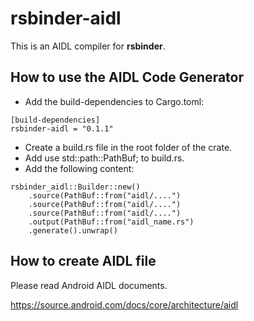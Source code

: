 # rsbinder-aidl
This is an AIDL compiler for **rsbinder**.

## How to use the AIDL Code Generator
* Add the build-dependencies to Cargo.toml:
```
[build-dependencies]
rsbinder-aidl = "0.1.1"
```
* Create a build.rs file in the root folder of the crate.
* Add use std::path::PathBuf; to build.rs.
* Add the following content:
```
rsbinder_aidl::Builder::new()
    .source(PathBuf::from("aidl/....")
    .source(PathBuf::from("aidl/....")
    .source(PathBuf::from("aidl/....")
    .output(PathBuf::from("aidl_name.rs")
    .generate().unwrap()
```
## How to create AIDL file
Please read Android AIDL documents.

https://source.android.com/docs/core/architecture/aidl
